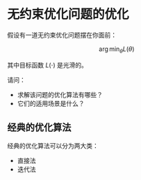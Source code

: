 
# 无约束优化问题的优化

假设有一道无约束优化问题摆在你面前：

$$
\arg \min_{\theta} L(\theta)
$$

其中目标函数 $L(\cdot)$ 是光滑的。

请问：

- 求解该问题的优化算法有哪些？
- 它们的适用场景是什么？

## 经典的优化算法

经典的优化算法可以分为两大类：

- 直接法
- 迭代法

